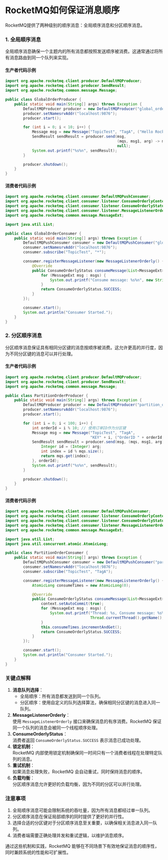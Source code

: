 # RocketMQ如何保证消息顺序

RocketMQ提供了两种级别的顺序消息：全局顺序消息和分区顺序消息。

### 1. 全局顺序消息

全局顺序消息确保一个主题内的所有消息都按照发送顺序被消费。这通常通过将所有消息路由到同一个队列来实现。

#### 生产者代码示例

```java
import org.apache.rocketmq.client.producer.DefaultMQProducer;  
import org.apache.rocketmq.client.producer.SendResult;  
import org.apache.rocketmq.common.message.Message;  

public class GlobalOrderProducer {  
    public static void main(String[] args) throws Exception {  
        DefaultMQProducer producer = new DefaultMQProducer("global_order_producer_group");  
        producer.setNamesrvAddr("localhost:9876");  
        producer.start();  

        for (int i = 0; i < 10; i++) {  
            Message msg = new Message("TopicTest", "TagA", ("Hello RocketMQ " + i).getBytes());  
            SendResult sendResult = producer.send(msg,   
                                                  (mqs, msg1, arg) -> mqs.get(0), // 选择第一个队列  
                                                  null);  
            System.out.printf("%s%n", sendResult);  
        }  

        producer.shutdown();  
    }  
}
```

#### 消费者代码示例

```java
import org.apache.rocketmq.client.consumer.DefaultMQPushConsumer;  
import org.apache.rocketmq.client.consumer.listener.ConsumeOrderlyContext;  
import org.apache.rocketmq.client.consumer.listener.ConsumeOrderlyStatus;  
import org.apache.rocketmq.client.consumer.listener.MessageListenerOrderly;  
import org.apache.rocketmq.common.message.MessageExt;  

import java.util.List;  

public class GlobalOrderConsumer {  
    public static void main(String[] args) throws Exception {  
        DefaultMQPushConsumer consumer = new DefaultMQPushConsumer("global_order_consumer_group");  
        consumer.setNamesrvAddr("localhost:9876");  
        consumer.subscribe("TopicTest", "*");  

        consumer.registerMessageListener(new MessageListenerOrderly() {  
            @Override  
            public ConsumeOrderlyStatus consumeMessage(List<MessageExt> msgs, ConsumeOrderlyContext context) {  
                for (MessageExt msg : msgs) {  
                    System.out.printf("Consume message: %s%n", new String(msg.getBody()));  
                }  
                return ConsumeOrderlyStatus.SUCCESS;  
            }  
        });  

        consumer.start();  
        System.out.println("Consumer Started.");  
    }  
}
```

### 2. 分区顺序消息

分区顺序消息保证具有相同分区键的消息按顺序被消费。这允许更高的并行度，因为不同分区键的消息可以并行处理。

#### 生产者代码示例

```java
import org.apache.rocketmq.client.producer.DefaultMQProducer;  
import org.apache.rocketmq.client.producer.SendResult;  
import org.apache.rocketmq.common.message.Message;  

public class PartitionOrderProducer {  
    public static void main(String[] args) throws Exception {  
        DefaultMQProducer producer = new DefaultMQProducer("partition_order_producer_group");  
        producer.setNamesrvAddr("localhost:9876");  
        producer.start();  

        for (int i = 0; i < 100; i++) {  
            int orderId = i % 10; // 使用订单ID作为分区键  
            Message msg = new Message("TopicTest", "TagA",   
                                      "KEY" + i, ("OrderID " + orderId + " Step " + i).getBytes());  
            SendResult sendResult = producer.send(msg, (mqs, msg1, arg) -> {  
                Integer id = (Integer) arg;  
                int index = id % mqs.size();  
                return mqs.get(index);  
            }, orderId);  
            System.out.printf("%s%n", sendResult);  
        }  

        producer.shutdown();  
    }  
}
```

#### 消费者代码示例

```java
import org.apache.rocketmq.client.consumer.DefaultMQPushConsumer;  
import org.apache.rocketmq.client.consumer.listener.ConsumeOrderlyContext;  
import org.apache.rocketmq.client.consumer.listener.ConsumeOrderlyStatus;  
import org.apache.rocketmq.client.consumer.listener.MessageListenerOrderly;  
import org.apache.rocketmq.common.message.MessageExt;  

import java.util.List;  
import java.util.concurrent.atomic.AtomicLong;  

public class PartitionOrderConsumer {  
    public static void main(String[] args) throws Exception {  
        DefaultMQPushConsumer consumer = new DefaultMQPushConsumer("partition_order_consumer_group");  
        consumer.setNamesrvAddr("localhost:9876");  
        consumer.subscribe("TopicTest", "TagA");  

        consumer.registerMessageListener(new MessageListenerOrderly() {  
            AtomicLong consumeTimes = new AtomicLong(0);  

            @Override  
            public ConsumeOrderlyStatus consumeMessage(List<MessageExt> msgs, ConsumeOrderlyContext context) {  
                context.setAutoCommit(true);  
                for (MessageExt msg : msgs) {  
                    System.out.printf("Thread: %s, Consume message: %s%n",  
                                      Thread.currentThread().getName(), new String(msg.getBody()));  
                }  
                this.consumeTimes.incrementAndGet();  
                return ConsumeOrderlyStatus.SUCCESS;  
            }  
        });  

        consumer.start();  
        System.out.println("Consumer Started.");  
    }  
}
```

### 关键点解释

1. **消息队列选择**：
    - 全局顺序：所有消息都发送到同一个队列。
    - 分区顺序：使用自定义的队列选择算法，确保相同分区键的消息进入同一队列。
2. **MessageListenerOrderly**：  
使用 `MessageListenerOrderly` 接口来确保消息的有序消费。RocketMQ 保证同一个队列的消息会被同一个线程顺序处理。
3. **ConsumeOrderlyStatus**：  
消费者返回 `ConsumeOrderlyStatus.SUCCESS` 表示消息已成功处理。
4. **锁定机制**：  
RocketMQ 内部使用锁定机制确保同一时间只有一个消费者线程在处理特定队列的消息。
5. **重试机制**：  
如果消息处理失败，RocketMQ 会自动重试，同时保持消息的顺序。
6. **负载均衡**：  
分区顺序消息允许更好的负载均衡，因为不同的分区可以并行处理。

### 注意事项

1. 全局顺序消息可能会限制系统的吞吐量，因为所有消息都经过单一队列。
2. 分区顺序消息在保证局部顺序的同时提供了更好的并行性。
3. 选择合适的分区键对于分区顺序消息至关重要，以确保相关消息进入同一队列。
4. 消费者端需要正确处理并发和重试逻辑，以维护消息顺序。

通过这些机制和实践，RocketMQ 能够在不同场景下有效地保证消息的顺序性，同时兼顾系统的性能和可扩展性。
